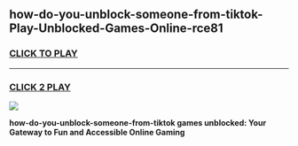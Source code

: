
## how-do-you-unblock-someone-from-tiktok-Play-Unblocked-Games-Online-rce81
<h3>
<a href="https://premium76.site?title=how-do-you-unblock-someone-from-tiktok&ref=25A">CLICK TO PLAY</a></h3>
<hr>

<h3>
<a href="https://premium76.site?title=how-do-you-unblock-someone-from-tiktok&ref=25A">CLICK 2 PLAY</a>
  
</h3>

<a href="https://premium76.site?title=how-do-you-unblock-someone-from-tiktok&ref=25A"><img src="https://clearcache.store/games.png"></a>


**how-do-you-unblock-someone-from-tiktok games unblocked: Your Gateway to Fun and Accessible Online Gaming**
